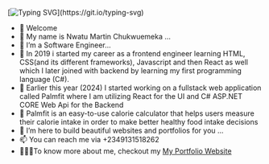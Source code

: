 [![Typing SVG](https://readme-typing-svg.demolab.com?font=Fira+Code&pause=1000&background=E051D200&width=435&lines=%F0%9F%97%A3%EF%B8%8F+Hi!+Welcome+to+my+GitHub+;My+name+is+Nwatu+Martin+Chukwuemeka+;I'm+a+Software+Engineer+%F0%9F%92%BB;Always+at+your+service;Programming+is+my+forever+hobby!+;I’m+here+to+build+beautiful+websites+and+portfolios+for+you+;You+can+reach+me+via+09131518262+;)](https://git.io/typing-svg)

- 👋 Welcome
- 👀 My name is Nwatu Martin Chukwuemeka ...
- 🌱 I’m a Software Engineer...
- 🌱 In 2019 i started my career as a frontend engineer learning HTML, CSS(and its different frameworks), Javascript and then React as well which I later joined with backend by learning my first programming language (C#).
- 🌱 Earlier this year (2024) I started working on a fullstack web application called Palmfit where I am utilizing React for the UI and C# ASP.NET CORE Web Api for the Backend
- 🌱 Palmfit is an easy-to-use calorie calculator that helps users measure their calorie intake in order to make better healthy food intake decisions
- 💞️ I’m here to build beautiful websites and portfolios for you ...
- 📫 You can reach me via +2349131518262
- 👩🏽‍💻To know more about me, checkout my <a target="_blank" href="https://martinmatics100.github.io/My_Portfolio_Website/">My Portfolio Website</a> 

<!---
martinmatics100/martinmatics100 is a ✨ special ✨ repository because its `README.md` (this file) appears on your GitHub profile.
You can click the Preview link to take a look at your changes.
--->
